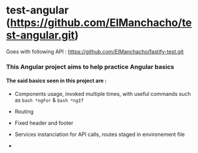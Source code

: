 # test-angular (https://github.com/ElManchacho/test-angular.git)

Goes with following API : https://github.com/ElManchacho/fastify-test.git

### This Angular project aims to help practice Angular basics

#### The said basics seen in this project are :

- Components usage, invoked multiple times, with useful commands such as ```bash *ngFor``` & ```bash *ngIf```

- Routing

- Fixed header and footer

- Services instanciation for API calls, routes staged in environement file

- 